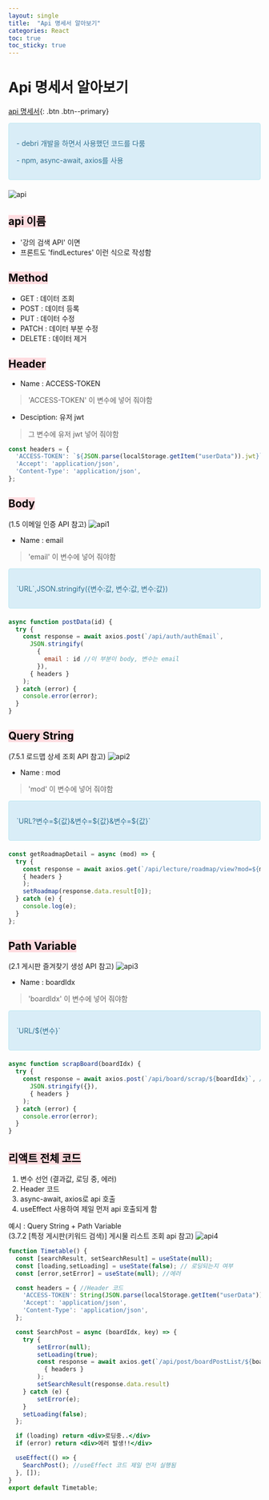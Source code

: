 ```yaml
---
layout: single
title:  "Api 명세서 알아보기"
categories: React
toc: true
toc_sticky: true
---
```


# Api 명세서 알아보기

[api 명세서](https://docs.google.com/spreadsheets/d/1dScFIme0VD8pZt4yKv5j1plNpLYztUjDtZEzJF5tv-Q/edit#gid=712092116){: .btn .btn--primary}

<div style="padding: 15px; border: 1px solid transparent; border-color: transparent; margin-bottom: 20px; border-radius: 4px; color: #31708f; background-color: #d9edf7; border-color: #bce8f1;">
  <p>- debri 개발을 하면서 사용했던 코드를 다룸</p>
  <p>- npm, async-await, axios를 사용</p>
</div>

![api](https://user-images.githubusercontent.com/63334368/212332842-7fd936ff-ea06-45de-9640-f0db01b22b8e.png)

## <mark style='background-color: #ffdce0'> api 이름 </mark>
- '강의 검색 API' 이면
- 프론트도 'findLectures' 이런 식으로 작성함

## <mark style='background-color: #ffdce0'> Method </mark>
- GET : 데이터 조회
- POST : 데이터 등록
- PUT : 데이터 수정
- PATCH : 데이터 부분 수정
- DELETE : 데이터 제거


## <mark style='background-color: #ffdce0'> Header </mark>
- Name : ACCESS-TOKEN  
> 'ACCESS-TOKEN' 이 변수에 넣어 줘야함
- Desciption: 유저 jwt  
> 그 변수에 유저 jwt 넣어 줘야함

```jsx
const headers = {
  'ACCESS-TOKEN': `${JSON.parse(localStorage.getItem("userData")).jwt}`,
  'Accept': 'application/json',
  'Content-Type': 'application/json',
};
```

## <mark style='background-color: #ffdce0'> Body </mark>
(1.5 이메일 인증 API 참고)
![api1](https://user-images.githubusercontent.com/63334368/212332846-2709df58-da51-4fc2-b4f7-a22c9f993da8.png)

- Name : email 
> 'email' 이 변수에 넣어 줘야함

<div style="padding: 15px; border: 1px solid transparent; border-color: transparent; margin-bottom: 20px; border-radius: 4px; color: #31708f; background-color: #d9edf7; border-color: #bce8f1;">
  <p>`URL`,JSON.stringify({변수:값, 변수:값, 변수:값})</p>
</div>

```jsx
async function postData(id) {
  try {
    const response = await axios.post(`/api/auth/authEmail`,
      JSON.stringify(
        {
          email : id //이 부분이 body, 변수는 email
        }),
      { headers }
    );
  } catch (error) {
    console.error(error);
  }
}
```

## <mark style='background-color: #ffdce0'> Query String </mark>
(7.5.1 로드맵 상세 조회 API 참고)
![api2](https://user-images.githubusercontent.com/63334368/212332873-9b2de12f-f988-4b42-a0bc-9f231522f8df.png)

- Name : mod 
> 'mod' 이 변수에 넣어 줘야함

<div style="padding: 15px; border: 1px solid transparent; border-color: transparent; margin-bottom: 20px; border-radius: 4px; color: #31708f; background-color: #d9edf7; border-color: #bce8f1;">
  <p>`URL?변수=${값}&변수=${값}&변수=${값}`</p>
</div>

```jsx
const getRoadmapDetail = async (mod) => {
  try {
    const response = await axios.get(`/api/lecture/roadmap/view?mod=${mod}`, //이 부분이 Query String, 변수는 mod
    { headers }
    );
    setRoadmap(response.data.result[0]);
  } catch (e) {
    console.log(e);
  }
};
```

## <mark style='background-color: #ffdce0'> Path Variable </mark>
(2.1 게시판 즐겨찾기 생성 API 참고)
![api3](https://user-images.githubusercontent.com/63334368/212332877-77cd2e42-6436-4e7d-bc94-f5bc487e2798.png)

- Name : boardIdx
> 'boardIdx' 이 변수에 넣어 줘야함

<div style="padding: 15px; border: 1px solid transparent; border-color: transparent; margin-bottom: 20px; border-radius: 4px; color: #31708f; background-color: #d9edf7; border-color: #bce8f1;">
  <p>`URL/${변수}`</p>
</div>

```jsx
async function scrapBoard(boardIdx) {
  try {
    const response = await axios.post(`/api/board/scrap/${boardIdx}`, //이 부분이 Path Variable
      JSON.stringify({}),
      { headers }
    );
  } catch (error) {
    console.error(error);
  }
}
```

## <mark style='background-color: #ffdce0'> 리액트 전체 코드 </mark>
1. 변수 선언 (결과값, 로딩 중, 에러)
2. Header 코드
3. async-await, axios로 api 호출
4. useEffect 사용하여 제일 먼저 api 호출되게 함

예시 : Query String + Path Variable  
(3.7.2 [특정 게시판(키워드 검색)] 게시물 리스트 조회 api 참고)
![api4](https://user-images.githubusercontent.com/63334368/212332879-bf81f159-4729-48b6-98a6-14b47177c292.png)

```jsx
function Timetable() {
  const [searchResult, setSearchResult] = useState(null);
  const [loading,setLoading] = useState(false); // 로딩되는지 여부
  const [error,setError] = useState(null); //에러    

  const headers = { //Header 코드
    'ACCESS-TOKEN': String(JSON.parse(localStorage.getItem("userData")).jwt),
    'Accept': 'application/json',
    'Content-Type': 'application/json',
  };

  const SearchPost = async (boardIdx, key) => {
    try {
        setError(null);
        setLoading(true);
        const response = await axios.get(`/api/post/boardPostList/${boardIdx}?key=${key}`, //${boardIdx}는 Path Variable, ?key=${key}는 Query String
          { headers }
        );
        setSearchResult(response.data.result)
    } catch (e) {
        setError(e);
    }
    setLoading(false);
  };

  if (loading) return <div>로딩중..</div>
  if (error) return <div>에러 발생!!</div>

  useEffect(() => {
    SearchPost(); //useEffect 코드 제일 먼저 실행됨
  }, []);
}
export default Timetable;
```